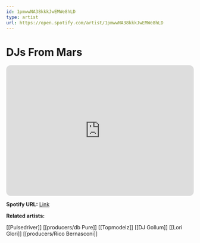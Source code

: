 ```yaml
---
id: 1pmwwNA38kkkJwEMWe8hLD
type: artist
url: https://open.spotify.com/artist/1pmwwNA38kkkJwEMWe8hLD
---
```

# DJs From Mars

<iframe style="border-radius:12px" src="https://open.spotify.com/embed/artist/1pmwwNA38kkkJwEMWe8hLD" width="100%" height="352" frameBorder="0" allowfullscreen="" allow="autoplay; clipboard-write; encrypted-media; fullscreen; picture-in-picture" loading="lazy"></iframe>

**Spotify URL:** [Link](https://open.spotify.com/artist/1pmwwNA38kkkJwEMWe8hLD)

**Related artists:**

[[Pulsedriver]]
[[producers/db Pure]]
[[Topmodelz]]
[[DJ Gollum]]
[[Lori Glori]]
[[producers/Rico Bernasconi]]
